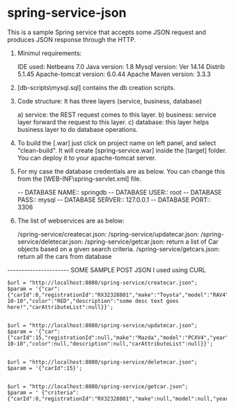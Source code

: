# spring-service-json
This is a sample Spring service that accepts some JSON request and produces JSON response through the HTTP.

1) Minimul requirements:

    IDE used: Netbeans 7.0
    Java version: 1.8
    Mysql version: Ver 14.14 Distrib 5.1.45
    Apache-tomcat version: 6.0.44
    Apache Maven version: 3.3.3


2) [db-scripts\mysql.sql] contains the db creation scripts.

3) Code structure: It has three layers (service, business, database)

    a) service: the REST request comes to this layer.
    b) business: service layer forward the request to this layer.
    c) database: this layer helps business layer to do database operations.
    
4) To build the [.war] just click on project name on left panel, and select "clean-build". It will create [spring-service.war] inside the [target] folder. You can deploy it to your apache-tomcat server.

5) For my case the database credentials are as below. You can change this from the [WEB-INF\spring-servlet.xml] file.

    -- DATABASE NAME:: springdb
    -- DATABASE USER:: root
    -- DATABASE PASS:: mysql
    -- DATABASE SERVER:: 127.0.0.1
    -- DATABASE PORT:: 3306

6) The list of webservices are as below:

    /spring-service/createcar.json:
    /spring-service/updatecar.json:
    /spring-service/deletecar.json:
    /spring-service/getcar.json: return a list of Car objects based on a given search criteria.
    /spring-service/getcars.json: return all the cars from database



---------------------- SOME SAMPLE POST JSON I used using CURL

    $url = "http://localhost:8080/spring-service/createcar.json";
    $param = '{"car":{"carId":0,"registrationId":"RX32328801","make":"Toyota","model":"RAV4","year":"1991-10-10","color":"RED","description":"some desc text goes here!","carAttributeList":null}}';


    $url = "http://localhost:8080/spring-service/updatecar.json";
    $param = '{"car":{"carId":15,"registrationId":null,"make":"Mazda","model":"PCXV4","year":"1999-10-10","color":null,"description":null,"carAttributeList":null}}';
    
    
    $url = "http://localhost:8080/spring-service/deletecar.json";
    $param = '{"carId":15}';
    

    $url = "http://localhost:8080/spring-service/getcar.json";
    $param = ' {"criteria":{"carId":0,"registrationId":"RX32328801","make":null,"model":null,"year":null,"color":null}}';
    
    
